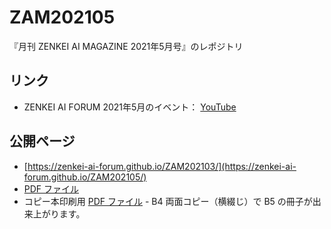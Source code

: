 # ZAM202105

『月刊 ZENKEI AI MAGAZINE 2021年5月号』のレポジトリ

## リンク

* ZENKEI AI FORUM 2021年5月のイベント： [YouTube](https://youtu.be/GwbYxcMWa7w)

## 公開ページ

* [https://zenkei-ai-forum.github.io/ZAM202103/](https://zenkei-ai-forum.github.io/ZAM202105/)
* [PDF ファイル](https://zenkei-ai-forum.github.io/ZAM202105/ZAM202105-with-cover.pdf)
* コピー本印刷用 [PDF ファイル](https://zenkei-ai-forum.github.io/ZAM202105/ZAM202105-for-print.pdf) - B4 両面コピー（横綴じ）で B5 の冊子が出来上がります。
